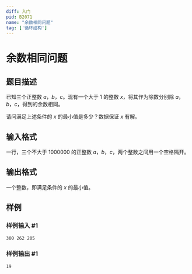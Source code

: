 ```yaml
---
diff: 入门
pid: B2071
name: "余数相同问题"
tag: ['循环结构']
---
```

# 余数相同问题
## 题目描述

已知三个正整数 $a$，$b$，$c$。现有一个大于 $1$ 的整数 $x$，将其作为除数分别除 $a$，$b$，$c$，得到的余数相同。

请问满足上述条件的 $x$ 的最小值是多少？数据保证 $x$ 有解。
## 输入格式

一行，三个不大于 $1000000$ 的正整数 $a$，$b$，$c$，两个整数之间用一个空格隔开。
## 输出格式

一个整数，即满足条件的 $x$ 的最小值。
## 样例

### 样例输入 #1
```
300 262 205
```
### 样例输出 #1
```
19
```
